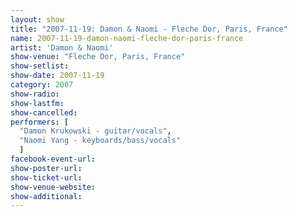 ```yaml
---
layout: show
title: "2007-11-19: Damon & Naomi - Fleche Dor, Paris, France"
name: 2007-11-19-damon-naomi-fleche-dor-paris-france
artist: 'Damon & Naomi'
show-venue: "Fleche Dor, Paris, France"
show-setlist: 
show-date: 2007-11-19
category: 2007
show-radio: 
show-lastfm: 
show-cancelled: 
performers: [
  "Damon Krukowski - guitar/vocals",
  "Naomi Yang - keyboards/bass/vocals"
  ]
facebook-event-url: 
show-poster-url: 
show-ticket-url: 
show-venue-website: 
show-additional: 
---
```


